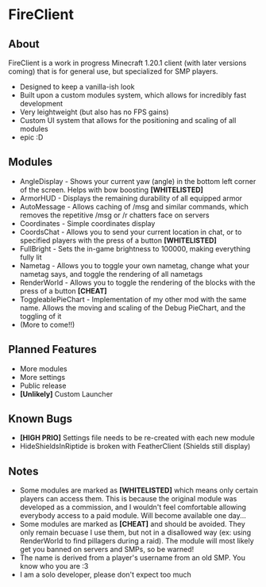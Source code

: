 # FireClient
## About
FireClient is a work in progress Minecraft 1.20.1 client (with later versions coming) that is for general use, but specialized for SMP players.
* Designed to keep a vanilla-ish look
* Built upon a custom modules system, which allows for incredibly fast development
* Very leightweight (but also has no FPS gains)
* Custom UI system that allows for the positioning and scaling of all modules
* epic :D

## Modules
* AngleDisplay - Shows your current yaw (angle) in the bottom left corner of the screen. Helps with bow boosting **[WHITELISTED]**
* ArmorHUD - Displays the remaining durability of all equipped armor
* AutoMessage - Allows caching of /msg and similar commands, which removes the repetitive /msg or /r chatters face on servers
* Coordinates - Simple coordinates display
* CoordsChat - Allows you to send your current location in chat, or to specified players with the press of a button **[WHITELISTED]**
* FullBright - Sets the in-game brightness to 100000, making everything fully lit
* Nametag - Allows you to toggle your own nametag, change what your nametag says, and toggle the rendering of all nametags
* RenderWorld - Allows you to toggle the rendering of the blocks with the press of a button **[CHEAT]**
* ToggleablePieChart - Implementation of my other mod with the same name. Allows the moving and scaling of the Debug PieChart, and the toggling of it
* (More to come!!)

## Planned Features
* More modules
* More settings
* Public release
* **[Unlikely]** Custom Launcher

## Known Bugs
* **[HIGH PRIO]** Settings file needs to be re-created with each new module
* HideShieldsInRiptide is broken with FeatherClient (Shields still display)

## Notes
* Some modules are marked as **[WHITELISTED]** which means only certain players can access them. This is because the original module was developed as a commission, and I wouldn't feel comfortable allowing everybody access to a paid module. Will become available one day...
* Some modules are marked as **[CHEAT]** and should be avoided. They only remain becuase I use them, but not in a disallowed way (ex: using RenderWorld to find pillagers during a raid). The module will most likely get you banned on servers and SMPs, so be warned!
* The name is derived from a player's username from an old SMP. You know who you are :3
* I am a solo developer, please don't expect too much
